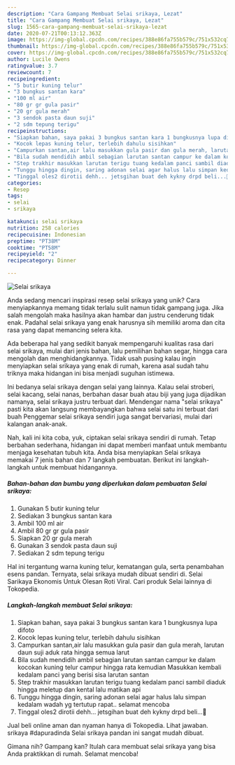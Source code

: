 ```yaml
---
description: "Cara Gampang Membuat Selai srikaya, Lezat"
title: "Cara Gampang Membuat Selai srikaya, Lezat"
slug: 1565-cara-gampang-membuat-selai-srikaya-lezat
date: 2020-07-21T00:13:12.363Z
image: https://img-global.cpcdn.com/recipes/388e86fa755b579c/751x532cq70/selai-srikaya-foto-resep-utama.jpg
thumbnail: https://img-global.cpcdn.com/recipes/388e86fa755b579c/751x532cq70/selai-srikaya-foto-resep-utama.jpg
cover: https://img-global.cpcdn.com/recipes/388e86fa755b579c/751x532cq70/selai-srikaya-foto-resep-utama.jpg
author: Lucile Owens
ratingvalue: 3.7
reviewcount: 7
recipeingredient:
- "5 butir kuning telur"
- "3 bungkus santan kara"
- "100 ml air"
- "80 gr gr gula pasir"
- "20 gr gula merah"
- "3 sendok pasta daun suji"
- "2 sdm tepung terigu"
recipeinstructions:
- "Siapkan bahan, saya pakai 3 bungkus santan kara 1 bungkusnya lupa difoto"
- "Kocok lepas kuning telur, terlebih dahulu sisihkan"
- "Campurkan santan,air lalu masukkan gula pasir dan gula merah, larutan daun suji aduk rata hingga semua larut"
- "Bila sudah mendidih ambil sebagian larutan santan campur ke dalam kocokan kuning telur campur hingga rata kemudian Masukkan kembali kedalam panci yang berisi sisa larutan santan"
- "Step trakhir masukkan larutan terigu tuang kedalam panci sambil diaduk hingga meletup dan kental lalu matikan api"
- "Tunggu hingga dingin, saring adonan selai agar halus lalu simpan kedalam wadah yg tertutup rapat.. selamat mencoba"
- "Tinggal oles2 dirotii dehh... jetsgihan buat deh kykny drpd beli...🤣"
categories:
- Resep
tags:
- selai
- srikaya

katakunci: selai srikaya 
nutrition: 258 calories
recipecuisine: Indonesian
preptime: "PT38M"
cooktime: "PT58M"
recipeyield: "2"
recipecategory: Dinner

---
```



![Selai srikaya](https://img-global.cpcdn.com/recipes/388e86fa755b579c/751x532cq70/selai-srikaya-foto-resep-utama.jpg)

Anda sedang mencari inspirasi resep selai srikaya yang unik? Cara menyiapkannya memang tidak terlalu sulit namun tidak gampang juga. Jika salah mengolah maka hasilnya akan hambar dan justru cenderung tidak enak. Padahal selai srikaya yang enak harusnya sih memiliki aroma dan cita rasa yang dapat memancing selera kita.

Ada beberapa hal yang sedikit banyak mempengaruhi kualitas rasa dari selai srikaya, mulai dari jenis bahan, lalu pemilihan bahan segar, hingga cara mengolah dan menghidangkannya. Tidak usah pusing kalau ingin menyiapkan selai srikaya yang enak di rumah, karena asal sudah tahu triknya maka hidangan ini bisa menjadi suguhan istimewa.

Ini bedanya selai srikaya dengan selai yang lainnya. Kalau selai stroberi, selai kacang, selai nanas, berbahan dasar buah atau biji yang juga dijadikan namanya, selai srikaya justru terbuat dari. Mendengar nama &#34;selai srikaya&#34; pasti kita akan langsung membayangkan bahwa selai satu ini terbuat dari buah Penggemar selai srikaya sendiri juga sangat bervariasi, mulai dari kalangan anak-anak.


Nah, kali ini kita coba, yuk, ciptakan selai srikaya sendiri di rumah. Tetap berbahan sederhana, hidangan ini dapat memberi manfaat untuk membantu menjaga kesehatan tubuh kita. Anda bisa menyiapkan Selai srikaya memakai 7 jenis bahan dan 7 langkah pembuatan. Berikut ini langkah-langkah untuk membuat hidangannya.

<!--inarticleads1-->

##### Bahan-bahan dan bumbu yang diperlukan dalam pembuatan Selai srikaya:

1. Gunakan 5 butir kuning telur
1. Sediakan 3 bungkus santan kara
1. Ambil 100 ml air
1. Ambil 80 gr gr gula pasir
1. Siapkan 20 gr gula merah
1. Gunakan 3 sendok pasta daun suji
1. Sediakan 2 sdm tepung terigu


Hal ini tergantung warna kuning telur, kematangan gula, serta penambahan esens pandan. Ternyata, selai srikaya mudah dibuat sendiri di. Selai Sarikaya Ekonomis Untuk Olesan Roti Viral. Cari produk Selai lainnya di Tokopedia. 

<!--inarticleads2-->

##### Langkah-langkah membuat Selai srikaya:

1. Siapkan bahan, saya pakai 3 bungkus santan kara 1 bungkusnya lupa difoto
1. Kocok lepas kuning telur, terlebih dahulu sisihkan
1. Campurkan santan,air lalu masukkan gula pasir dan gula merah, larutan daun suji aduk rata hingga semua larut
1. Bila sudah mendidih ambil sebagian larutan santan campur ke dalam kocokan kuning telur campur hingga rata kemudian Masukkan kembali kedalam panci yang berisi sisa larutan santan
1. Step trakhir masukkan larutan terigu tuang kedalam panci sambil diaduk hingga meletup dan kental lalu matikan api
1. Tunggu hingga dingin, saring adonan selai agar halus lalu simpan kedalam wadah yg tertutup rapat.. selamat mencoba
1. Tinggal oles2 dirotii dehh... jetsgihan buat deh kykny drpd beli...🤣


Jual beli online aman dan nyaman hanya di Tokopedia. Lihat jawaban. srikaya #dapuradinda Selai srikaya pandan ini sangat mudah dibuat. 

Gimana nih? Gampang kan? Itulah cara membuat selai srikaya yang bisa Anda praktikkan di rumah. Selamat mencoba!
